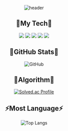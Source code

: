 
<div align = "center">
 
![header](https://capsule-render.vercel.app/api?type=waving&color=auto&height=300&section=header&text=MINDOL&fontSize=90)
## 🤔My Tech🤔

<img src="https://img.shields.io/badge/Unity-000000?style=flat-square&logo=Unity&logoColor=white"/></a>
<img src="https://img.shields.io/badge/C%23-3f8324?style=flat-square&logo=C%20Sharp&logoColor=white"/>
<img src="https://img.shields.io/badge/C++-00599C?style=flat-square&logo=C%2B%2B&logoColor=white"/> 
<img src="https://img.shields.io/badge/C-A8B9CC?style=flat-square&logo=C&logoColor=white"/></a>
<img src="https://img.shields.io/badge/Python-3766AB?style=flat-square&logo=Python&logoColor=white"/></a>

## 💬GitHub Stats💬
![GitHub](https://github-readme-stats-git-masterrstaa-rickstaa.vercel.app/api?username=hhh57463&show_icons=true&theme=dracula)

## 🌱Algorithm🌱
[![Solved.ac Profile](http://mazassumnida.wtf/api/v2/generate_badge?boj=hhh57463)](https://solved.ac/hhh57463/)

## ⚡Most Language⚡
![Top Langs](https://github-readme-stats-git-masterrstaa-rickstaa.vercel.app/api/top-langs/?username=hhh57463&layout=compact&theme=radical)

  
<!--1. [Blog](https://hhh57463.github.io/)-->
<!--
**hhh57463/hhh57463** is a ✨ _special_ ✨ repository because its `README.md` (this file) appears on your GitHub profile.

Here are some ideas to get you started:

- 🔭 I’m currently working on ...
- 🌱 I’m currently learning ...
- 👯 I’m looking to collaborate on ...
- 🤔 I’m looking for help with ...
- 💬 Ask me about ...
- 📫 How to reach me: ...
- 😄 Pronouns: ...
- ⚡ Fun fact: ...
- 👨‍
- 💻
- 👨‍💻
-->
